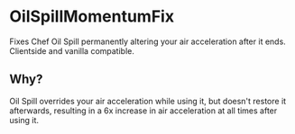 # OilSpillMomentumFix

Fixes Chef Oil Spill permanently altering your air acceleration after it ends. Clientside and vanilla compatible.

## Why?

Oil Spill overrides your air acceleration while using it, but doesn't restore it afterwards, resulting in a 6x increase in air acceleration at all times after using it.